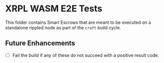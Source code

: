 # XRPL WASM E2E Tests

This folder contains Smart Escrows that are meant to be executed on a standalone rippled node as part of the `craft`
build cycle.

## Future Enhancements

- [ ] Fail the build if any of these do not succeed with a positive result code.
